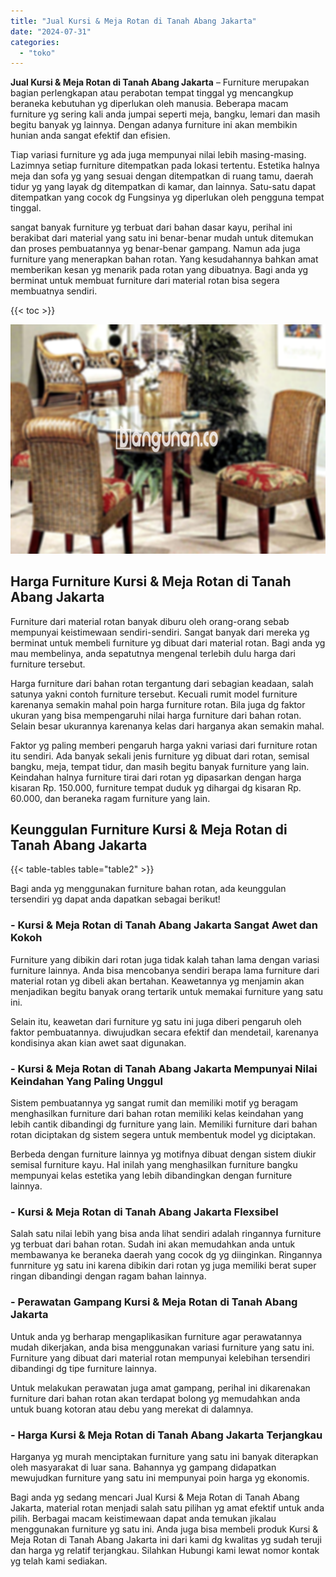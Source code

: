 ```yaml
---
title: "Jual Kursi & Meja Rotan di Tanah Abang Jakarta"
date: "2024-07-31"
categories: 
  - "toko"
---
```


**Jual Kursi & Meja Rotan di Tanah Abang Jakarta** – Furniture merupakan bagian perlengkapan atau perabotan tempat tinggal yg mencangkup beraneka kebutuhan yg diperlukan oleh manusia. Beberapa macam furniture yg sering kali anda jumpai seperti meja, bangku, lemari dan masih begitu banyak yg lainnya. Dengan adanya furniture ini akan membikin hunian anda sangat efektif dan efisien.

Tiap variasi furniture yg ada juga mempunyai nilai lebih masing-masing. Lazimnya setiap furniture ditempatkan pada lokasi tertentu. Estetika halnya meja dan sofa yg yang sesuai dengan ditempatkan di ruang tamu, daerah tidur yg yang layak dg ditempatkan di kamar, dan lainnya. Satu-satu dapat ditempatkan yang cocok dg Fungsinya yg diperlukan oleh pengguna tempat tinggal.

sangat banyak furniture yg terbuat dari bahan dasar kayu, perihal ini berakibat dari material yang satu ini benar-benar mudah untuk ditemukan dan proses pembuatannya yg benar-benar gampang. Namun ada juga furniture yang menerapkan bahan rotan. Yang kesudahannya bahkan amat memberikan kesan yg menarik pada rotan yang dibuatnya. Bagi anda yg berminat untuk membuat furniture dari material rotan bisa segera membuatnya sendiri.

{{< toc >}}

![Jual Kursi & Meja Rotan di Tanah Abang Jakarta](/images/kursi-meja-rotan-murah18.png)

## Harga Furniture Kursi & Meja Rotan di Tanah Abang Jakarta

Furniture dari material rotan banyak diburu oleh orang-orang sebab mempunyai keistimewaan sendiri-sendiri. Sangat banyak dari mereka yg berminat untuk membeli furniture yg dibuat dari material rotan. Bagi anda yg mau membelinya, anda sepatutnya mengenal terlebih dulu harga dari furniture tersebut.

Harga furniture dari bahan rotan tergantung dari sebagian keadaan, salah satunya yakni contoh furniture tersebut. Kecuali rumit model furniture karenanya semakin mahal poin harga furniture rotan. Bila juga dg faktor ukuran yang bisa mempengaruhi nilai harga furniture dari bahan rotan. Selain besar ukurannya karenanya kelas dari harganya akan semakin mahal.

Faktor yg paling memberi pengaruh harga yakni variasi dari furniture rotan itu sendiri. Ada banyak sekali jenis furniture yg dibuat dari rotan, semisal bangku, meja, tempat tidur, dan masih begitu banyak furniture yang lain. Keindahan halnya furniture tirai dari rotan yg dipasarkan dengan harga kisaran Rp. 150.000, furniture tempat duduk yg dihargai dg kisaran Rp. 60.000, dan beraneka ragam furniture yang lain.

## Keunggulan Furniture Kursi & Meja Rotan di Tanah Abang Jakarta

{{< table-tables table="table2" >}}

Bagi anda yg menggunakan furniture bahan rotan, ada keunggulan tersendiri yg dapat anda dapatkan sebagai berikut!

### \- Kursi & Meja Rotan di Tanah Abang Jakarta Sangat Awet dan Kokoh

Furniture yang dibikin dari rotan juga tidak kalah tahan lama dengan variasi furniture lainnya. Anda bisa mencobanya sendiri berapa lama furniture dari material rotan yg dibeli akan bertahan. Keawetannya yg menjamin akan menjadikan begitu banyak orang tertarik untuk memakai furniture yang satu ini.

Selain itu, keawetan dari furniture yg satu ini juga diberi pengaruh oleh faktor pembuatannya. diwujudkan secara efektif dan mendetail, karenanya kondisinya akan kian awet saat digunakan.

### \- Kursi & Meja Rotan di Tanah Abang Jakarta Mempunyai Nilai Keindahan Yang Paling Unggul

Sistem pembuatannya yg sangat rumit dan memiliki motif yg beragam menghasilkan furniture dari bahan rotan memiliki kelas keindahan yang lebih cantik dibandingi dg furniture yang lain. Memiliki furniture dari bahan rotan diciptakan dg sistem segera untuk membentuk model yg diciptakan.

Berbeda dengan furniture lainnya yg motifnya dibuat dengan sistem diukir semisal furniture kayu. Hal inilah yang menghasilkan furniture bangku mempunyai kelas estetika yang lebih dibandingkan dengan furniture lainnya.

### \- Kursi & Meja Rotan di Tanah Abang Jakarta Flexsibel

Salah satu nilai lebih yang bisa anda lihat sendiri adalah ringannya furniture yg terbuat dari bahan rotan. Sudah ini akan memudahkan anda untuk membawanya ke beraneka daerah yang cocok dg yg diinginkan. Ringannya funrniture yg satu ini karena dibikin dari rotan yg juga memiliki berat super ringan dibandingi dengan ragam bahan lainnya.

### \- Perawatan Gampang Kursi & Meja Rotan di Tanah Abang Jakarta

Untuk anda yg berharap mengaplikasikan furniture agar perawatannya mudah dikerjakan, anda bisa menggunakan variasi furniture yang satu ini. Furniture yang dibuat dari material rotan mempunyai kelebihan tersendiri dibandingi dg tipe furniture lainnya.

Untuk melakukan perawatan juga amat gampang, perihal ini dikarenakan furniture dari bahan rotan akan terdapat bolong yg memudahkan anda untuk buang kotoran atau debu yang merekat di dalamnya.

### \- Harga Kursi & Meja Rotan di Tanah Abang Jakarta Terjangkau

Harganya yg murah menciptakan furniture yang satu ini banyak diterapkan oleh masyarakat di luar sana. Bahannya yg gampang didapatkan mewujudkan furniture yang satu ini mempunyai poin harga yg ekonomis.

Bagi anda yg sedang mencari Jual Kursi & Meja Rotan di Tanah Abang Jakarta, material rotan menjadi salah satu pilihan yg amat efektif untuk anda pilih. Berbagai macam keistimewaan dapat anda temukan jikalau menggunakan furniture yg satu ini. Anda juga bisa membeli produk Kursi & Meja Rotan di Tanah Abang Jakarta ini dari kami dg kwalitas yg sudah teruji dan harga yg relatif terjangkau. Silahkan Hubungi kami lewat nomor kontak yg telah kami sediakan.
